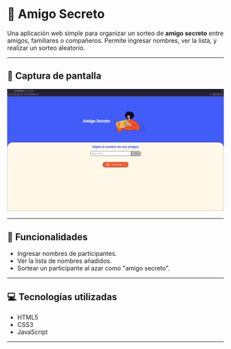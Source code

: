 # 🎁 Amigo Secreto

Una aplicación web simple para organizar un sorteo de **amigo secreto** entre amigos, familiares o compañeros. Permite ingresar nombres, ver la lista, y realizar un sorteo aleatorio.

---

## 📸 Captura de pantalla

![Captura de pantalla](assets/imagen-app.webp)


---

## 🚀 Funcionalidades

- Ingresar nombres de participantes.
- Ver la lista de nombres añadidos.
- Sortear un participante al azar como "amigo secreto".

---

## 💻 Tecnologías utilizadas

- HTML5
- CSS3
- JavaScript

---